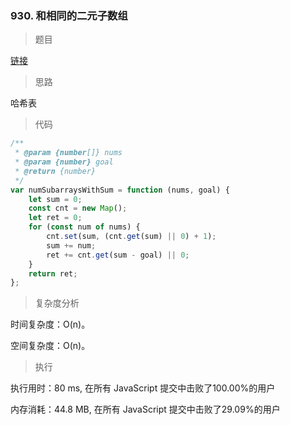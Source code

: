 ### 930. 和相同的二元子数组

> 题目

[链接](https://leetcode-cn.com/problems/binary-subarrays-with-sum/)

> 思路

哈希表

> 代码

```js
/**
 * @param {number[]} nums
 * @param {number} goal
 * @return {number}
 */
var numSubarraysWithSum = function (nums, goal) {
    let sum = 0;
    const cnt = new Map();
    let ret = 0;
    for (const num of nums) {
        cnt.set(sum, (cnt.get(sum) || 0) + 1);
        sum += num;
        ret += cnt.get(sum - goal) || 0;
    }
    return ret;
};

```

> 复杂度分析

时间复杂度：O(n)。

空间复杂度：O(n)。

> 执行

执行用时：80 ms, 在所有 JavaScript 提交中击败了100.00%的用户

内存消耗：44.8 MB, 在所有 JavaScript 提交中击败了29.09%的用户